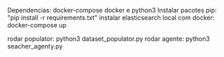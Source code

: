 Dependencias: docker-compose docker e python3
Instalar pacotes pip: "pip install -r requirements.txt"
instalar elasticsearch local com docker:
docker-compose up

rodar populator: python3 dataset_populator.py
rodar agente: python3 seacher_agenty.py <busca>
